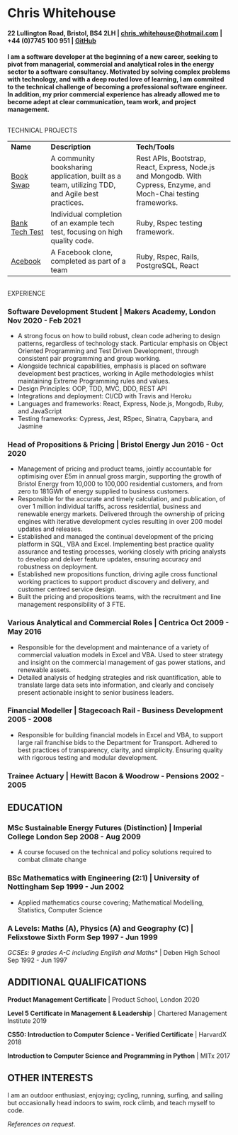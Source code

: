 
# Chris Whitehouse  


#### 22 Lullington Road, Bristol, BS4 2LH | [chris_whitehouse@hotmail.com](mailto:chris_whitehouse@hotmail.com)  | +44 (0)7745 100 951 | [GitHub](https://github.com/chriswhitehouse) 


#### I am a software developer at the beginning of a new career, seeking to pivot from managerial, commercial and analytical roles in the energy sector to a software consultancy. Motivated by solving complex problems with technology, and with a deep routed love of learning, I am commited to the technical challenge of becoming a professional software engineer. In addition, my prior commercial experience has already allowed me to become adept at clear communication, team work, and project management.


##
TECHNICAL PROJECTS


<table>
  <tr>
   <td><strong>Name</strong>
   </td>
   <td><strong>Description</strong>
   </td>
   <td><strong>Tech/Tools</strong>
   </td>
  </tr>
  <tr>
   <td><a href="https://github.com/chriswhitehouse/book_swap">Book Swap</a>
   </td>
   <td>A community booksharing application, built as a team, utilizing TDD, and Agile best practices.
   </td>
   <td>Rest APIs, Bootstrap, React, Express, Node.js and Mongodb. With Cypress, Enzyme, and Moch-Chai testing frameworks.
   </td>
  </tr>
  <tr>
   <td><a href="https://github.com/chriswhitehouse/bank_tech_test">Bank Tech Test</a>
   </td>
   <td>Individual completion of an example tech test, focusing on high quality code.
   </td>
   <td>Ruby, Rspec testing framework.
   </td>
  </tr>
  <tr>
   <td><a href="https://github.com/sujee09/acebook-akers-cademy">Acebook</a>
   </td>
   <td>A Facebook clone, completed as part of a team
   </td>
   <td>Ruby, Rspec, Rails, PostgreSQL, React
   </td>
  </tr>
  <tr>
</table>



##
EXPERIENCE


### Software Development Student | Makers Academy, London 		 	        Nov 2020 - Feb 2021

*   A strong focus on how to build robust, clean code adhering to design patterns, regardless of technology stack. Particular emphasis on Object Oriented Programming and Test Driven Development, through consistent pair programming and group working.
*   Alongside technical capabilities, emphasis is placed on software development best practices, working in Agile methodologies whilst maintaining Extreme Programming rules and values.
*   Design Principles: OOP, TDD, MVC, DDD, REST API
*   Integrations and deployment: CI/CD with Travis and Heroku
*   Languages and frameworks: React, Express, Node.js, Mongodb, Ruby, and JavaScript 
*   Testing frameworks: Cypress, Jest, RSpec, Sinatra, Capybara, and Jasmine


### Head of Propositions & Pricing | Bristol Energy  				        Jun 2016 - Oct 2020

*   Management of pricing and product teams, jointly accountable for optimising over £5m in annual gross margin, supporting the growth of Bristol Energy from 10,000 to 100,000 residential customers, and from zero to 181GWh of energy supplied to business customers.
*   Responsible for the accurate and timely calculation, and publication, of over 1 million individual tariffs, across residential, business and renewable energy markets. Delivered through the ownership of pricing engines with iterative development cycles resulting in over 200 model updates and releases.
*   Established and managed the continual development of the pricing platform in SQL, VBA and Excel. Implementing best practice quality assurance and testing processes, working closely with pricing analysts to develop and deliver feature updates, ensuring accuracy and robustness on deployment.
*   Established new propositions function, driving agile cross functional working practices to support product discovery and delivery, and customer centred service design.
*   Built the pricing and propositions teams, with the recruitment and line management responsibility of 3 FTE. 


### Various Analytical and Commercial Roles | Centrica	    	 		        Oct 2009 - May 2016

*   Responsible for the development and maintenance of a variety of commercial valuation models in Excel and VBA. Used to steer strategy and insight on the commercial management of gas power stations, and renewable assets.
*   Detailed analysis of hedging strategies and risk quantification, able to translate large data sets into information, and clearly and concisely present actionable insight to senior business leaders.


### Financial Modeller | Stagecoach Rail - Business Development 				           2005 - 2008

*   Responsible for building financial models in Excel and VBA, to support large rail franchise bids to the Department for Transport. Adhered to best practices of transparency, clarity, and simplicity. Ensuring quality with rigorous testing and modular development. 


### Trainee Actuary | Hewitt Bacon & Woodrow - Pensions 				          	           2002 - 2005


## EDUCATION


### MSc Sustainable Energy Futures (Distinction) | Imperial College London 	        Sep 2008 - Aug 2009

- A course focused on the technical and policy solutions required to combat climate change


### BSc Mathematics with Engineering (2:1) | University of Nottingham 		        Sep 1999 - Jun 2002

- Applied mathematics course covering; Mathematical Modelling, Statistics, Computer Science


### A Levels: Maths (A), Physics (A) and Geography (C) | Felixstowe Sixth Form 	        Sep 1997 - Jun 1999

**GCSEs: 9 grades A*-C including English and Maths** | Deben High School	          Sep 1992 - Jun 1997


## ADDITIONAL QUALIFICATIONS 

**Product Management Certificate** | Product School, London			           		          2020

**Level 5 Certificate in Management & Leadership** | Chartered Management Institute 		          2019

**CS50: Introduction to Computer Science - Verified Certificate** | HarvardX 			          2018

**Introduction to Computer Science and Programming in Python** | MITx			          2017

## OTHER INTERESTS

I am an outdoor enthusiast, enjoying; cycling, running, surfing, and sailing but occasionally head indoors to swim, rock climb, and teach myself to code.

_References on request_.
